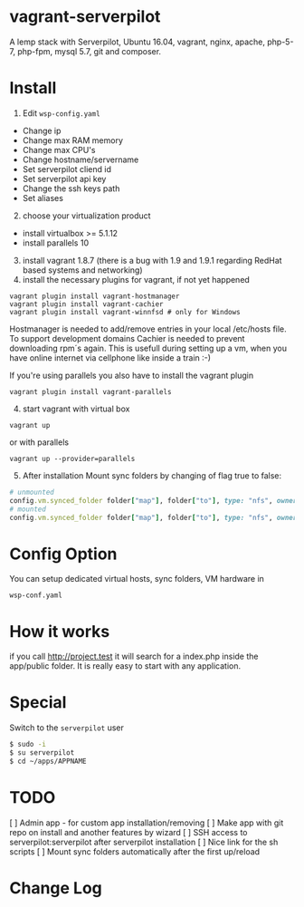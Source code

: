 vagrant-serverpilot
========================

A lemp stack with Serverpilot, Ubuntu 16.04, vagrant, nginx, apache, php-5-7, php-fpm, mysql 5.7, git and composer.

Install
=======

1. Edit `wsp-config.yaml`
 - Change ip
 - Change max RAM memory
 - Change max CPU's
 - Change hostname/servername
 - Set serverpilot cliend id
 - Set serverpilot api key
 - Change the ssh keys path
 - Set aliases
2. choose your virtualization product
 - install virtualbox >= 5.1.12
 - install parallels 10
3. install vagrant 1.8.7 (there is a bug with 1.9 and 1.9.1 regarding RedHat based systems and networking)
4. install the necessary plugins for vagrant, if not yet happened
 ```
 vagrant plugin install vagrant-hostmanager
 vagrant plugin install vagrant-cachier
 vagrant plugin install vagrant-winnfsd # only for Windows
 ```

 Hostmanager is needed to add/remove entries in your local /etc/hosts file. To support development domains
 Cachier is needed to prevent downloading rpm´s again. This is usefull during setting up a vm, when you have online internet  via cellphone like inside a train :-)
 
 If you're using parallels you also have to install the vagrant plugin
 ```
 vagrant plugin install vagrant-parallels
 ```

4. start vagrant with virtual box
 ```
 vagrant up
 ```
 or with parallels
 ```
 vagrant up --provider=parallels
 ```
 
 5. After installation Mount sync folders by changing of flag true to false:
 
 ```ruby
# unmounted
config.vm.synced_folder folder["map"], folder["to"], type: "nfs", owner: "serverpilot", group: "serverpilot", disabled: true
# mounted
config.vm.synced_folder folder["map"], folder["to"], type: "nfs", owner: "serverpilot", group: "serverpilot", disabled: false
 ```

Config Option
=============

You can setup dedicated virtual hosts, sync folders, VM hardware in 

```
wsp-conf.yaml
```

How it works
============

if you call http://project.test it will search for a index.php inside the app/public folder. It is really easy to start with any application.

Special
==========
Switch to the `serverpilot` user

```bash
$ sudo -i
$ su serverpilot
$ cd ~/apps/APPNAME

```

TODO
==========
[ ] Admin app - for custom app installation/removing
[ ] Make app with git repo on install and another features by wizard
[ ] SSH access to serverpilot:serverpilot after serverpilot installation
[ ] Nice link for the sh scripts
[ ] Mount sync folders automatically after the first up/reload

Change Log
==========